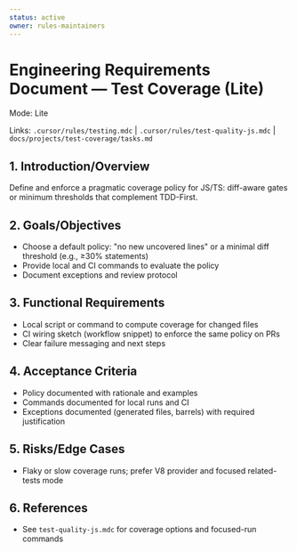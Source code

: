 ```yaml
---
status: active
owner: rules-maintainers
---
```


# Engineering Requirements Document — Test Coverage (Lite)

Mode: Lite


Links: `.cursor/rules/testing.mdc` | `.cursor/rules/test-quality-js.mdc` | `docs/projects/test-coverage/tasks.md`

## 1. Introduction/Overview

Define and enforce a pragmatic coverage policy for JS/TS: diff-aware gates or minimum thresholds that complement TDD-First.

## 2. Goals/Objectives

- Choose a default policy: "no new uncovered lines" or a minimal diff threshold (e.g., ≥30% statements)
- Provide local and CI commands to evaluate the policy
- Document exceptions and review protocol

## 3. Functional Requirements

- Local script or command to compute coverage for changed files
- CI wiring sketch (workflow snippet) to enforce the same policy on PRs
- Clear failure messaging and next steps

## 4. Acceptance Criteria

- Policy documented with rationale and examples
- Commands documented for local runs and CI
- Exceptions documented (generated files, barrels) with required justification

## 5. Risks/Edge Cases

- Flaky or slow coverage runs; prefer V8 provider and focused related-tests mode

## 6. References

- See `test-quality-js.mdc` for coverage options and focused-run commands
